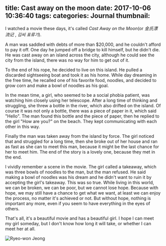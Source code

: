 title: Cast away on the moon
date: 2017-10-06 10:36:40
tags:
categories: Journal
thumbnail:
---

I watched a movie these days, it's called *Cast Away on the Moon*(or *金氏漂流记* , *김씨 표류기*).

A man was saddled with debts of more than $20,000, and he couldn't afford to pay it off. One day he jumped off a bridge to kill himself, but he didn't die. He was cast away on an island across the city, although he could see the city from the island, there was no way for him to get out of it.

To the end of his rope, he decided to live on this island. He pulled a discarded sightseeing boat and took it as his home. While day dreaming in the free time, he recalled one of his favorite food, noodles, and decided to grow corn and make a bowl of noodles as his goal.

In the mean time, a girl, who seemed to be a social phobia patient, was watching him closely using her telescope. After a long time of thinking and struggling, she threw a bottle in the river, which also drifted on the island. Of course it was not only a bottle, there was a piece of paper in it, which said "Hello". The man found this bottle and the piece of paper, then he replied to the girl "How are you?" on the beach. They kept communicating with each other in this way.

Finally the man was taken away from the island by force. The girl noticed that and struggled for a long time, then she broke out of her house and ran as fast as she can to meet this man, because it might be the last chance for her to meet him. The end of the story is a lovely one, because they met in the end.

I vividly remember a scene in the movie. The girl called a takeaway, which was three bowls of noodles to the man, but the man refused. He said making a bowl of noodles was his dream and he didn't want to ruin it by accepting the girl's takeaway. This was so true. While living in this world, we can be broken, we can be poor, but we cannot lose hope. Because with hope, we may still have a chance to get what we want, at least we can enjoy the process, no matter it's achieved or not. But without hope, nothing is important any more, even if you seem to have everything in the eyes of others.

That's all, it's a beautiful movie and has a beautiful girl. I hope I can meet my girl someday, but I don't know how long it will take, or whether I can meet her at all.

![Ryeo-won Jeong](/images/cast-away-on-the-moon.jpg)